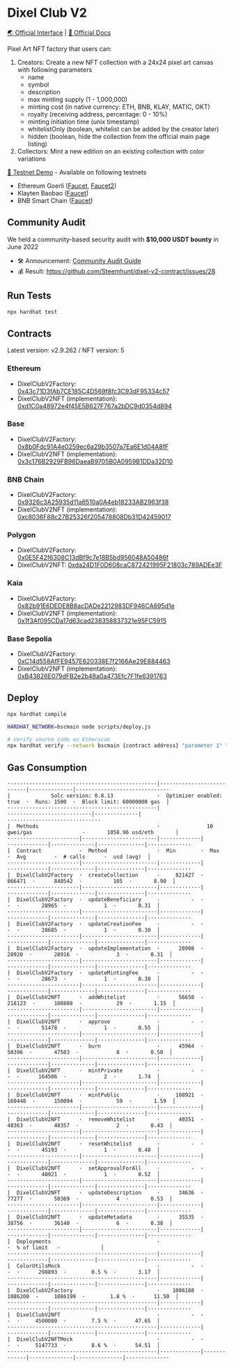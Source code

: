 # Dixel Club V2

[🌏 Official Interface](https://dixelclub.com/) | [📖 Official Docs](https://docs.dixelclub.com/)

Pixel Art NFT factory that users can:
1. Creators: Create a new NFT collection with a 24x24 pixel art canvas with following parameters
    - name
    - symbol
    - description
    - max minting supply (1 - 1,000,000)
    - minting cost (in native currency: ETH, BNB, KLAY, MATIC, OKT)
    - royalty (receiving address, percentage: 0 - 10%)
    - minting initiation time (unix timestamp)
    - whitelistOnly (boolean, whitelist can be added by the creator later)
    - hidden (boolean, hide the collection from the official main page listing)
2. Collectors: Mint a new edition on an existing collection with color variations

[🧪 Testnet Demo](https://v2testnet.dixel.club/) - Available on following testnets
- Ethereum Goerli ([Faucet](https://goerli-faucet.mudit.blog/), [Faucet2](https://faucet.paradigm.xyz/))
- Klayten Baobao ([Faucet](https://baobab.wallet.klaytn.foundation/faucet))
- BNB Smart Chain ([Faucet](https://testnet.binance.org/faucet-smart))

## Community Audit
We held a community-based security audit with **$10,000 USDT bounty**  in June 2022

- 🛠 Announcement: [Community Audit Guide](https://github.com/Steemhunt/dixel-v2-contract/blob/main/COMMUNITY_AUDIT.md)
- 💰 Result: https://github.com/Steemhunt/dixel-v2-contract/issues/28

## Run Tests
```bash
npx hardhat test
```

## Contracts
Latest version: v2.9.262 / NFT version: 5

### Ethereum
- DixelClubV2Factory: [0x43c71D3fAb7CE185C4D569f8fc3C93dF95334c57](https://etherscan.io/address/0x43c71D3fAb7CE185C4D569f8fc3C93dF95334c57#code)
- DixelClubV2NFT (implementation): [0xd1C0a48972e4f45E5B627F767a2bDC9d0354d894](https://etherscan.io/address/0xd1C0a48972e4f45E5B627F767a2bDC9d0354d894#code)

### Base
- DixelClubV2Factory: [0x8b0Fdc91A4e0259ec6a29b3507a7Ea6E1d04A8fF](https://basescan.io/address/0x8b0Fdc91A4e0259ec6a29b3507a7Ea6E1d04A8fF#code)
- DixelClubV2NFT (implementation): [0x3c176B2929FB96DaeaB9705B0A0959B1DDa32D10](https://basescan.io/address/0x3c176B2929FB96DaeaB9705B0A0959B1DDa32D10#code)

### BNB Chain
- DixelClubV2Factory: [0x9326c3A25935d11a6510a0A4eb18233AB2963f38](https://bscscan.com/address/0x9326c3A25935d11a6510a0A4eb18233AB2963f38#code)
- DixelClubV2NFT (implementation): [0xc8036F88c27B25326f205478808Db31D42459017](https://bscscan.com/address/0xc8036F88c27B25326f205478808Db31D42459017#code)

### Polygon
- DixelClubV2Factory: [0x0E5F42f6308C13dBf9c7e18B5bd956048A50486f](https://polygonscan.com/address/0x0E5F42f6308C13dBf9c7e18B5bd956048A50486f#code)
- DixelClubV2NFT: [0xda24D1F0D608caC872421995F21803c789ADEe3F](https://polygonscan.com/address/0xda24D1F0D608caC872421995F21803c789ADEe3F#code)

### Kaia
- DixelClubV2Factory: [0x82b91E6DEDE8B8acDADe2212983DF946CA695d1e](https://kaiascope.com/account/0x82b91E6DEDE8B8acDADe2212983DF946CA695d1e?tabId=contractCode)
- DixelClubV2NFT (implementation): [0x1f3Af095CDa17d63cad238358837321e95FC5915](https://kaiascope.com/account/0x1f3Af095CDa17d63cad238358837321e95FC5915?tabId=contractCode)

### Base Sepolia
- DixelClubV2Factory: [0xC14d558AfFE9457E620338E7f2166Ae29E884463](https://sepolia.basescan.org/address/0xC14d558AfFE9457E620338E7f2166Ae29E884463#code)
- DixelClubV2NFT (implementation): [0xB43826E079dFB2e2b48a0a473Efc7F1fe6391763](https://sepolia.basescan.org/address/0xB43826E079dFB2e2b48a0a473Efc7F1fe6391763#code)


## Deploy
```bash
npx hardhat compile

HARDHAT_NETWORK=bscmain node scripts/deploy.js

# Verify source code on Etherscan
npx hardhat verify --network bscmain {contract address} "parameter 1" "parameter 2"
```

## Gas Consumption
```
·-----------------------------------------------|---------------------------|--------------|-----------------------------·
|             Solc version: 0.8.13              ·  Optimizer enabled: true  ·  Runs: 1500  ·  Block limit: 60000000 gas  │
················································|···························|··············|······························
|  Methods                                      ·               10 gwei/gas                ·       1058.96 usd/eth       │
·······················|························|·············|·············|··············|···············|··············
|  Contract            ·  Method                ·  Min        ·  Max        ·  Avg         ·  # calls      ·  usd (avg)  │
·······················|························|·············|·············|··············|···············|··············
|  DixelClubV2Factory  ·  createCollection      ·     821427  ·     866471  ·      840542  ·          105  ·       8.90  │
·······················|························|·············|·············|··············|···············|··············
|  DixelClubV2Factory  ·  updateBeneficiary     ·          -  ·          -  ·       28965  ·            1  ·       0.31  │
·······················|························|·············|·············|··············|···············|··············
|  DixelClubV2Factory  ·  updateCreationFee     ·          -  ·          -  ·       28685  ·            1  ·       0.30  │
·······················|························|·············|·············|··············|···············|··············
|  DixelClubV2Factory  ·  updateImplementation  ·      28908  ·      28920  ·       28916  ·            3  ·       0.31  │
·······················|························|·············|·············|··············|···············|··············
|  DixelClubV2Factory  ·  updateMintingFee      ·          -  ·          -  ·       28673  ·            1  ·       0.30  │
·······················|························|·············|·············|··············|···············|··············
|  DixelClubV2NFT      ·  addWhitelist          ·      56650  ·     218123  ·      108808  ·           29  ·       1.15  │
·······················|························|·············|·············|··············|···············|··············
|  DixelClubV2NFT      ·  approve               ·          -  ·          -  ·       51478  ·            1  ·       0.55  │
·······················|························|·············|·············|··············|···············|··············
|  DixelClubV2NFT      ·  burn                  ·      45964  ·      50396  ·       47503  ·            8  ·       0.50  │
·······················|························|·············|·············|··············|···············|··············
|  DixelClubV2NFT      ·  mintPrivate           ·          -  ·          -  ·      164506  ·            2  ·       1.74  │
·······················|························|·············|·············|··············|···············|··············
|  DixelClubV2NFT      ·  mintPublic            ·     108921  ·     160448  ·      150094  ·           59  ·       1.59  │
·······················|························|·············|·············|··············|···············|··············
|  DixelClubV2NFT      ·  removeWhitelist       ·      40351  ·      40363  ·       40357  ·            2  ·       0.43  │
·······················|························|·············|·············|··············|···············|··············
|  DixelClubV2NFT      ·  resetWhitelist        ·          -  ·          -  ·       45193  ·            1  ·       0.48  │
·······················|························|·············|·············|··············|···············|··············
|  DixelClubV2NFT      ·  setApprovalForAll     ·          -  ·          -  ·       48921  ·            1  ·       0.52  │
·······················|························|·············|·············|··············|···············|··············
|  DixelClubV2NFT      ·  updateDescription     ·      34636  ·      77277  ·       50369  ·            4  ·       0.53  │
·······················|························|·············|·············|··············|···············|··············
|  DixelClubV2NFT      ·  updateMetadata        ·      35535  ·      38756  ·       36140  ·            6  ·       0.38  │
·······················|························|·············|·············|··············|···············|··············
|  Deployments                                  ·                                          ·  % of limit   ·             │
················································|·············|·············|··············|···············|··············
|  ColorUtilsMock                               ·          -  ·          -  ·      298893  ·        0.5 %  ·       3.17  │
················································|·············|·············|··············|···············|··············
|  DixelClubV2Factory                           ·    1086188  ·    1086200  ·     1086199  ·        1.8 %  ·      11.50  │
················································|·············|·············|··············|···············|··············
|  DixelClubV2NFT                               ·          -  ·          -  ·     4500080  ·        7.5 %  ·      47.65  │
················································|·············|·············|··············|···············|··············
|  DixelClubV2NFTMock                           ·          -  ·          -  ·     5147733  ·        8.6 %  ·      54.51  │
·-----------------------------------------------|-------------|-------------|--------------|---------------|-------------·
```
